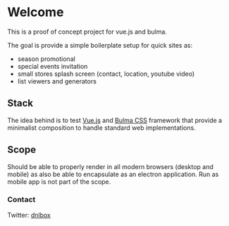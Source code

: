 # Welcome
This is a proof of concept project for vue.js and bulma.

The goal is provide a simple boilerplate setup for quick sites as:
- season promotional
- special events invitation
- small stores splash screen (contact, location, youtube video)
- list viewers and generators

## Stack
The idea behind is to test [Vue.js](https://vuejs.org/) and [Bulma CSS](http://bulma.io/) framework that provide a minimalist composition to handle standard web implementations.

## Scope
Should be able to properly render in all modern browsers (desktop and mobile) as also be able to encapsulate as an electron application.
Run as mobile app is not part of the scope.

### Contact
Twitter: [dnlbox](https://twitter.com/dnlbox)
